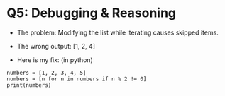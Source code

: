 # Q5: Debugging & Reasoning

- The problem: Modifying the list while iterating causes skipped items.

- The wrong output: [1, 2, 4]

- Here is my fix: (in python)

```
numbers = [1, 2, 3, 4, 5]
numbers = [n for n in numbers if n % 2 != 0]
print(numbers)
```
